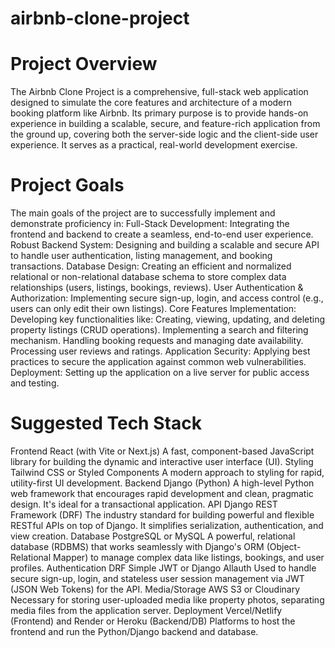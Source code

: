 # airbnb-clone-project
# Project Overview
The Airbnb Clone Project is a comprehensive, full-stack web application designed to simulate the core features and architecture of a modern booking platform like Airbnb. Its primary purpose is to provide hands-on experience in building a scalable, secure, and feature-rich application from the ground up, covering both the server-side logic and the client-side user experience. It serves as a practical, real-world development exercise.

# Project Goals
The main goals of the project are to successfully implement and demonstrate proficiency in:
Full-Stack Development: Integrating the frontend and backend to create a seamless, end-to-end user experience.
Robust Backend System: Designing and building a scalable and secure API to handle user authentication, listing management, and booking transactions.
Database Design: Creating an efficient and normalized relational or non-relational database schema to store complex data relationships (users, listings, bookings, reviews).
User Authentication & Authorization: Implementing secure sign-up, login, and access control (e.g., users can only edit their own listings).
Core Features Implementation: Developing key functionalities like:
Creating, viewing, updating, and deleting property listings (CRUD operations).
Implementing a search and filtering mechanism.
Handling booking requests and managing date availability.
Processing user reviews and ratings.
Application Security: Applying best practices to secure the application against common web vulnerabilities.
Deployment: Setting up the application on a live server for public access and testing.

# Suggested Tech Stack
Frontend	React (with Vite or Next.js)	A fast, component-based JavaScript library for building the dynamic and interactive user interface (UI).
Styling	Tailwind CSS or Styled Components	A modern approach to styling for rapid, utility-first UI development.
Backend	Django (Python)	A high-level Python web framework that encourages rapid development and clean, pragmatic design. It's ideal for a transactional application.
API	Django REST Framework (DRF)	The industry standard for building powerful and flexible RESTful APIs on top of Django. It simplifies serialization, authentication, and view creation.
Database	PostgreSQL or MySQL	A powerful, relational database (RDBMS) that works seamlessly with Django's ORM (Object-Relational Mapper) to manage complex data like listings, bookings, and user profiles.
Authentication	DRF Simple JWT or Django Allauth	Used to handle secure sign-up, login, and stateless user session management via JWT (JSON Web Tokens) for the API.
Media/Storage	AWS S3 or Cloudinary	Necessary for storing user-uploaded media like property photos, separating media files from the application server.
Deployment	Vercel/Netlify (Frontend) and Render or Heroku (Backend/DB)	Platforms to host the frontend and run the Python/Django backend and database.


